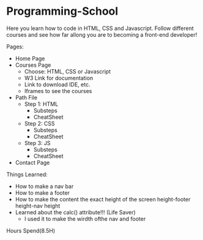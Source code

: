 # Programming-School

Here you learn how to code in HTML, CSS and Javascript.
Follow different courses and see how far allong you are to becoming a front-end developer!

Pages:

- Home Page
- Courses Page
  - Choose: HTML, CSS or Javascript
  - W3 Link for documentation
  - Link to download IDE, etc.
  - Iframes to see the courses
- Path File
  - Step 1: HTML
    - Substeps
    - CheatSheet
  - Step 2: CSS
    - Substeps
    - CheatSheet
  - Step 3: JS
    - Substeps
    - CheatSheet
- Contact Page

Things Learned:

- How to make a nav bar
- How to make a footer
- How to make the content the exact height of the screen height-footer height-nav height
- Learned about the calc() attribute!!! (Life Saver)
  - I used it to make the wirdth ofthe nav and footer

Hours Spend(8.5H)
